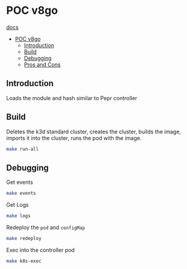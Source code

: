 # POC v8go

[docs](https://github.com/grafana/sobek?tab=readme-ov-file)


- [POC v8go](#poc-v8go)
  - [Introduction](#introduction)
  - [Build](#fast)
  - [Debugging](#debugging)
  - [Pros and Cons](#analysis)


## Introduction

Loads the module and hash similar to Pepr controller

## Build
Deletes the k3d standard cluster, creates the cluster, builds the image, imports it into the cluster, runs the pod with the image.

```bash
make run-all
```

## Debugging

Get events

```bash
make events
```

Get Logs

```bash
make logs
```

Redeploy the `pod` and `configMap`


```bash
make redeploy
```

Exec into the controller pod

```bash
make k8s-exec
```

